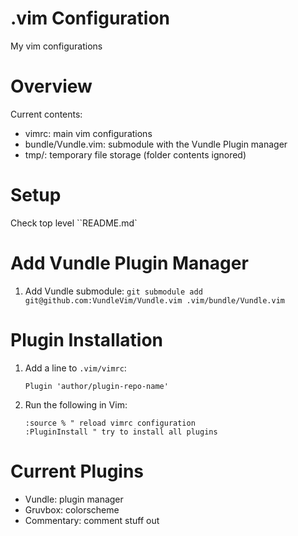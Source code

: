 # .vim Configuration
My vim configurations

# Overview
Current contents:
- vimrc: main vim configurations
- bundle/Vundle.vim: submodule with the Vundle Plugin manager
- tmp/: temporary file storage (folder contents ignored)

# Setup
Check top level ``README.md`

# Add Vundle Plugin Manager
1. Add Vundle submodule: `git submodule add git@github.com:VundleVim/Vundle.vim .vim/bundle/Vundle.vim`


# Plugin Installation
1. Add a line to `.vim/vimrc`:
	```
	Plugin 'author/plugin-repo-name'
	```
2. Run the following in Vim:
	```
	:source % " reload vimrc configuration
	:PluginInstall " try to install all plugins
	```

# Current Plugins
- Vundle: plugin manager
- Gruvbox: colorscheme
- Commentary: comment stuff out
